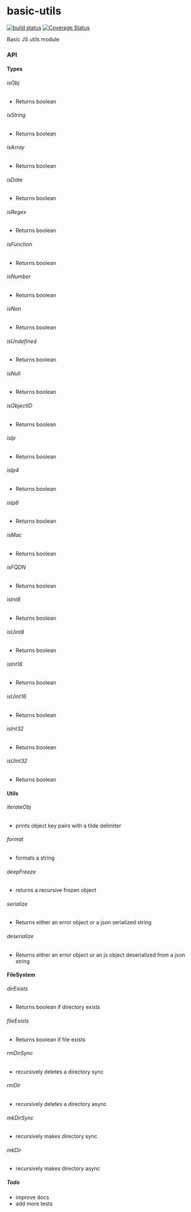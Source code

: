 # basic-utils
[![build status](https://travis-ci.org/simon-p-r/basic-utils.svg?branch=master)](https://travis-ci.org/simon-p-r/basic-utils)
[![Coverage Status](https://coveralls.io/repos/github/simon-p-r/basic-utils/badge.svg?branch=master)](https://coveralls.io/github/simon-p-r/basic-utils?branch=master)

Basic JS utils module

### API

#### Types

###### isObj

 - Returns boolean

###### isString

  - Returns boolean

###### isArray

  - Returns boolean

###### isDate

  - Returns boolean

###### isRegex

  - Returns boolean

###### isFunction

  - Returns boolean

###### isNumber

  - Returns boolean

###### isNan

  - Returns boolean

###### isUndefined

  - Returns boolean

###### isNull

  - Returns boolean

###### isObjectID

  - Returns boolean

###### isIp

  - Returns boolean

###### isIp4

  - Returns boolean

###### isIp6

  - Returns boolean

###### isMac

  - Returns boolean

###### isFQDN

  - Returns boolean

###### isInt8

- Returns boolean

###### isUint8

- Returns boolean

###### isInt16

- Returns boolean

###### isUint16

- Returns boolean

###### isInt32

- Returns boolean

###### isUint32

- Returns boolean

#### Utils

###### iterateObj

   - prints object key pairs with a tilde delimiter

###### format

   - formats a string

###### deepFreeze

   - returns a recursive frozen object

###### serialize

  - Returns either an error object or a json serialized string

###### deserialize

  - Returns either an error object or an js object deserialized from a json string

#### FileSystem

###### dirExists

  - Returns boolean if directory exists

###### fileExists

  - Returns boolean if file exists

###### rmDirSync

 - recursively deletes a directory sync

###### rmDir

 - recursively deletes a directory async

###### mkDirSync

 - recursively makes directory sync

###### mkDir
 - recursively makes directory async


##### Todo

 - improve docs
 - add more tests
